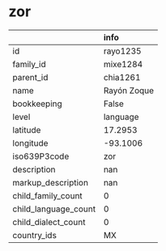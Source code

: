 # zor
|                      | info        |
|:---------------------|:------------|
| id                   | rayo1235    |
| family_id            | mixe1284    |
| parent_id            | chia1261    |
| name                 | Rayón Zoque |
| bookkeeping          | False       |
| level                | language    |
| latitude             | 17.2953     |
| longitude            | -93.1006    |
| iso639P3code         | zor         |
| description          | nan         |
| markup_description   | nan         |
| child_family_count   | 0           |
| child_language_count | 0           |
| child_dialect_count  | 0           |
| country_ids          | MX          |